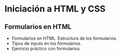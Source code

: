 # Iniciación a HTML y CSS

## Formularios en HTML

- Formularios en HTML. Estructura de los formularios.
- Tipos de inputs en los formularios.
- Ejercicio práctico con formularios.
